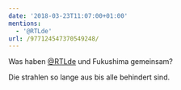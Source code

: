 ```yaml
---
date: '2018-03-23T11:07:00+01:00'
mentions:
  - '@RTLde'
url: /977124547370549248/
---
```

Was haben [@RTLde](https://twitter.com/@RTLde) und Fukushima gemeinsam?

Die strahlen so lange aus bis alle behindert sind.
